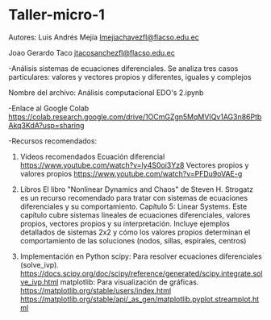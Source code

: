 # Taller-micro-1
Autores: 
Luis Andrés Mejía
lmejiachavezfl@flacso.edu.ec

Joao Gerardo Taco
jtacosanchezfl@flacso.edu.ec

-Análisis sistemas de ecuaciones diferenciales. Se analiza tres casos particulares: valores y vectores propios y diferentes, iguales y complejos
 
  Nombre del archivo: Análisis computacional EDO's 2.ipynb

-Enlace al Google Colab
    https://colab.research.google.com/drive/1OCmGZgn5MqMVIQv1AG3n86PtbAkq3KdA?usp=sharing

-Recursos recomendados:
1. Videos recomendados
   Ecuación diferencial
        https://www.youtube.com/watch?v=ly4S0oi3Yz8
   Vectores propios y valores propios
        https://www.youtube.com/watch?v=PFDu9oVAE-g
2. Libros
   El libro "Nonlinear Dynamics and Chaos" de Steven H. Strogatz es un recurso recomendado para tratar con sistemas de ecuaciones diferenciales y su comportamiento.
   Capítulo 5: Linear Systems. Este capítulo cubre sistemas lineales de ecuaciones diferenciales, valores propios, vectores propios y su interpretación.
   Incluye ejemplos detallados de sistemas 2x2 y cómo los valores propios determinan el comportamiento de las soluciones (nodos, sillas, espirales, centros)

4. Implementación en Python
   scipy: Para resolver ecuaciones diferenciales (solve_ivp).
          https://docs.scipy.org/doc/scipy/reference/generated/scipy.integrate.solve_ivp.html
   matplotlib: Para visualización de gráficas.
          https://matplotlib.org/stable/users/index.html
          https://matplotlib.org/stable/api/_as_gen/matplotlib.pyplot.streamplot.html
